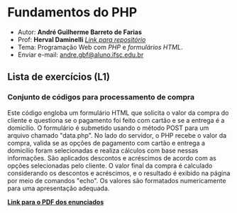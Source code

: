 # Fundamentos do PHP

+ Autor: **André Guilherme Barreto de Farias**
+ Prof: **Herval Daminelli** [*Link para repositório*]((https://hdam.pro.br/ctds-prw.html#mostra))
+ Tema: Programação Web com *PHP* e *formulários HTML*.
+ Enviar e-mail: [andre.gbf@aluno.ifsc.edu.br](mailto:andre.gbf@aluno.ifsc.edu.br)

## Lista de exercícios (L1)

### Conjunto de códigos para processamento de compra

Este código engloba um formulário HTML que solicita o valor da compra do cliente e questiona se o pagamento foi feito com cartão e se a entrega é a domicílio. O formulário é submetido usando o método POST para um arquivo chamado "data.php". No lado do servidor, o PHP recebe o valor da compra, valida se as opções de pagamento com cartão e entrega a domicílio foram selecionadas e realiza cálculos com base nessas informações. São aplicados descontos e acréscimos de acordo com as opções selecionadas pelo cliente. O valor final da compra é calculado considerando os descontos e acréscimos, e o resultado é exibido na página por meio de comandos "echo". Os valores são formatados numericamente para uma apresentação adequada.

[**Link para o PDF dos enunciados**](https://hdam.pro.br/ctds-prw/exercicios/fundamentos-formularios.pdf)
